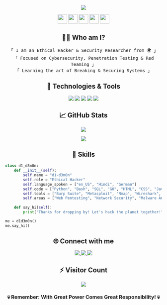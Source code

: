 <p align="center">
<img src="https://readme-typing-svg.herokuapp.com?color=%2336BCF7&center=true&vCenter=true&width=600&lines=Welcome+to+d1-d3m0n's+Profile;Cybersecurity+Enthusiast+%7C+Ethical+Hacker;Python+Developer+%7C+Pentester" />
</p>

<div align="center">
    <img src="https://cultofthepartyparrot.com/parrots/hd/hackermanparrot.gif" width="30" height="30"/>
    <img src="https://cultofthepartyparrot.com/flags/hd/hackermanflag.gif" width="30" height="30"/>
    <img src="https://cultofthepartyparrot.com/parrots/hd/githubparrot.gif" width="30" height="30"/>
    <img src="https://cultofthepartyparrot.com/parrots/hd/illuminatiparrot.gif" width="30" height="30"/>
    <img src="https://cultofthepartyparrot.com/parrots/hd/hypnoparrotdark.gif" width="30" height="30"/>
</div>

<h2 align="center"> 👨‍💻 Who am I?</h2>
<p align="center">
<samp>
    「 I am an Ethical Hacker & Security Researcher from 🌍 」
    <br>
    「 Focused on Cybersecurity, Penetration Testing & Red Teaming 」
    <br>
    「 Learning the art of Breaking & Securing Systems 」
</samp>
</p>

<h2 align="center"> 🔧 Technologies & Tools</h2>

<p align="center">
    <img src="https://img.shields.io/badge/OS-Linux-informational?style=flat&logo=linux&logoColor=white&color=2bbc8a"/>
    <img src="https://img.shields.io/badge/Editor-VSCode-informational?style=flat&logo=visualstudiocode&logoColor=white&color=2bbc8a"/>
    <img src="https://img.shields.io/badge/Code-Python-informational?style=flat&logo=python&logoColor=white&color=2bbc8a"/>
    <img src="https://img.shields.io/badge/Shell-Bash-informational?style=flat&logo=gnu-bash&logoColor=white&color=2bbc8a"/>
    <img src="https://img.shields.io/badge/Tools-Docker-informational?style=flat&logo=docker&logoColor=white&color=2bbc8a"/>
</p>

<h2 align="center"> 📈 GitHub Stats </h2>

<p align="center">
    <img src="https://github-readme-streak-stats.herokuapp.com/?user=d1-d3m0n&theme=dark&hide_border=true"/>
</p>

<p align="center">
    <img src="https://github-readme-stats.vercel.app/api?username=d1-d3m0n&show_icons=true&theme=radical"/>
</p>

<h2 align="center">🎯 Skills </h2>

```python
class d1_d3m0n:
    def __init__(self):
        self.name = "d1-d3m0n"
        self.role = "Ethical Hacker"
        self.language_spoken = ["en_US", "Hindi", "German"]
        self.code = ["Python", "Bash", "SQL", "GO", "HTML", "CSS", "Javascript", "Assembly", "Powershell", "C/C++"]
        self.tools = ["Burp Suite", "Metasploit", "Nmap", "Wireshark", "Scapy", "Nesus", "Owasp-Zap"]
        self.areas = ["Web Pentesting", "Network Security", "Malware Analysis", "Malware Development"]
        
    def say_hi(self):
        print("Thanks for dropping by! Let's hack the planet together!")

me = d1d3m0n()
me.say_hi()
```

<h2 align="center">🌐 Connect with me</h2>

<p align="center">
    <a href="https://twitter.com/devesh_h_">
        <img src="https://img.shields.io/badge/Twitter-1DA1F2?style=for-the-badge&logo=twitter&logoColor=white"/>
    </a>
    <a href="https://github.com/d1-d3m0n">
        <img src="https://img.shields.io/badge/GitHub-100000?style=for-the-badge&logo=github&logoColor=white"/>
    </a>
    <a href="https://linkedin.com/in/dev-shishodia">
        <img src="https://img.shields.io/badge/LinkedIn-0077B5?style=for-the-badge&logo=linkedin&logoColor=white"/>
    </a>
</p>

<h2 align="center">⚡ Visitor Count</h2>
<p align="center"> 
    <img src="https://profile-counter.glitch.me/h1-haxor/count.svg" />
</p>

<div align="center">

### 💀 Remember: With Great Power Comes Great Responsibility! 💀

</div>
